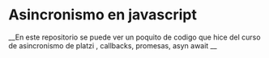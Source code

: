 # Asincronismo en javascript

__En este repositorio se puede ver un poquito de codigo que hice del curso de asincronismo de platzi , callbacks, promesas, asyn await __